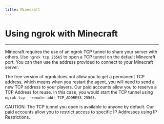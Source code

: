 ```yaml
---
title: Minecraft
---
```


# Using ngrok with Minecraft
------------

Minecraft requires the use of an ngrok TCP tunnel to share your server with others. Use `ngrok tcp 25565` to open a TCP tunnel on the default Minecraft port. You can then use the address provided to connect to your Minecraft server.

The free version of ngrok does not allow you to get a permanent TCP address, which means when you restart the agent, you will need to send a new TCP address to your players. Our paid accounts allow you to reserve a TCP Address for reuse. In this case, you would start the TCP tunnel using `ngrok tcp --remote-addr TCP_ADDRESS 25565`.

CAUTION: The TCP tunnel you open is available to anyone by default. Our paid accounts allow you to restrict access to specific IP Addresses using IP Restrictions.
